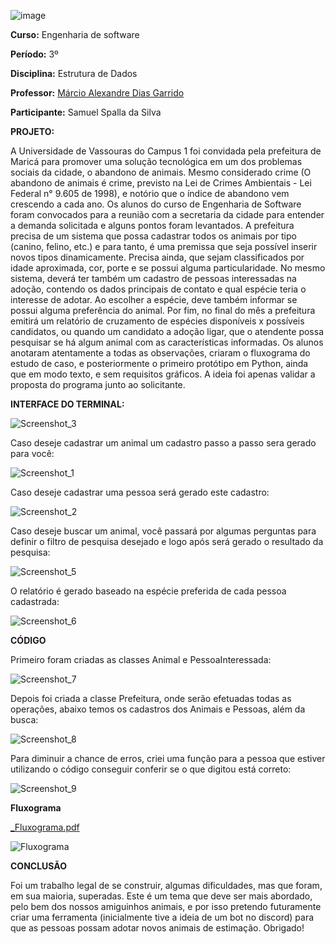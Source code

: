 ![image](https://github.com/SamuelSpalla/p2_estrutura_dados/assets/118549226/2b29253a-1699-4b1f-b313-32268fb01b08)

**Curso:** Engenharia de software

**Período:** 3º

**Disciplina:** Estrutura de Dados

**Professor:** [Márcio Alexandre Dias Garrido](https://github.com/marciogarridoLaCop)

**Participante:** Samuel Spalla da Silva 

**PROJETO:**

A Universidade de Vassouras do Campus 1 foi convidada pela prefeitura de Maricá para promover uma solução tecnológica em um dos problemas sociais da cidade, o abandono de animais. Mesmo considerado crime (O abandono de animais é crime, previsto na Lei de Crimes Ambientais - Lei Federal n° 9.605 de 1998), e notório que o índice de abandono vem crescendo a cada ano.
Os alunos do curso de Engenharia de Software foram convocados para a reunião com a secretaria da cidade para entender a demanda solicitada e alguns pontos foram levantados.
A prefeitura precisa de um sistema que possa cadastrar todos os animais por tipo (canino, felino, etc.) e para tanto, é uma premissa que seja possível inserir novos tipos dinamicamente. Precisa ainda, que sejam classificados por idade aproximada, cor, porte e se possui alguma particularidade. No mesmo sistema, deverá ter também um cadastro de pessoas interessadas na adoção, contendo os dados principais de contato e qual espécie teria o interesse de adotar. Ao escolher a espécie, deve também informar se possui alguma preferência do animal. Por fim, no final do mês a prefeitura emitirá um relatório de cruzamento de espécies disponíveis x possíveis candidatos, ou quando um candidato a adoção ligar, que o atendente possa pesquisar se há algum animal com as características informadas.
Os alunos anotaram atentamente a todas as observações, criaram o fluxograma do estudo de caso, e posteriormente o primeiro protótipo em Python, ainda que em modo texto, e sem requisitos gráficos. A ideia foi apenas validar a proposta do programa junto ao solicitante.

**INTERFACE DO TERMINAL:**

![Screenshot_3](https://github.com/SamuelSpalla/p2_estrutura_dados/assets/118549226/4ff339ee-53e3-4b1f-82d0-9932cb10e50e)

Caso deseje cadastrar um animal um cadastro passo a passo sera gerado para você:

![Screenshot_1](https://github.com/SamuelSpalla/p2_estrutura_dados/assets/118549226/fe25950d-4047-4e6a-bfb3-954d22bbac21)

Caso deseje cadastrar uma pessoa será gerado este cadastro:

![Screenshot_2](https://github.com/SamuelSpalla/p2_estrutura_dados/assets/118549226/4f47cfe5-47ba-4a59-b628-8c1114c5ec74)

Caso deseje buscar um animal, você passará por algumas perguntas para definir o filtro de pesquisa desejado e logo após será gerado o resultado da pesquisa:

![Screenshot_5](https://github.com/SamuelSpalla/p2_estrutura_dados/assets/118549226/40657fbd-20ec-43c6-939e-9ef0bec4f117)

O relatório é gerado baseado na espécie preferida de cada pessoa cadastrada:

![Screenshot_6](https://github.com/SamuelSpalla/p2_estrutura_dados/assets/118549226/7f928393-c16f-4b25-b3dc-4e9dd21b0324)


**CÓDIGO**

Primeiro foram criadas as classes Animal e PessoaInteressada:

![Screenshot_7](https://github.com/SamuelSpalla/p2_estrutura_dados/assets/118549226/6908ef0c-6588-4971-910e-ff85a46673f8)

Depois foi criada a classe Prefeitura, onde serão efetuadas todas as operações, abaixo temos os cadastros dos Animais e Pessoas, além da busca:


![Screenshot_8](https://github.com/SamuelSpalla/p2_estrutura_dados/assets/118549226/fb15c659-2a5d-4b53-878f-2a37fb18332e)

Para diminuir a chance de erros, criei uma função para a pessoa que estiver utilizando o código conseguir conferir se o que digitou está correto:

![Screenshot_9](https://github.com/SamuelSpalla/p2_estrutura_dados/assets/118549226/6f27c04a-7173-4ddf-928d-8d022fafdaca)

**Fluxograma**

[_Fluxograma.pdf](https://github.com/SamuelSpalla/p2_estrutura_dados/files/11728923/_Fluxograma.pdf)

![Fluxograma](https://github.com/SamuelSpalla/p2_estrutura_dados/assets/118549226/8e3b3e09-db5f-4c1e-9500-7d447ec25aee)


**CONCLUSÃO**

Foi um trabalho legal de se construir, algumas dificuldades, mas que foram, em sua maioria, superadas. Este é um tema que deve ser mais abordado, pelo bem dos nossos amiguinhos animais, e por isso pretendo futuramente criar uma ferramenta (inicialmente tive a ideia de um bot no discord) para que as pessoas possam adotar novos animais de estimação. Obrigado!



